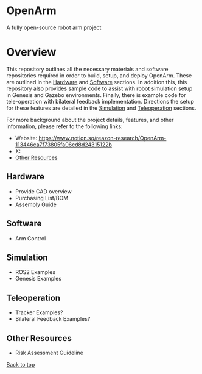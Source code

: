 # OpenArm
A fully open-source robot arm project

# Overview
This repository outlines all the necessary materials and software repositories required in order to build, setup, and deploy OpenArm. These are outlined in the [Hardware](#Hardware) and [Software](#Software) sections. In addition this, this repository also provides sample code to assist with robot simulation setup in Genesis and Gazebo environments. Finally, there is example code for tele-operation with bilateral feedback implementation. Directions the setup for these features are detailed in the [Simulation](#Simulation) and [Teleoperation](#Teleoperation) sections.

For more background about the project details, features, and other information, please refer to the following links:
- Website: https://www.notion.so/reazon-research/OpenArm-113446ca7f73805fa06cd8d24315122b
- X: 
- [Other Resources](#ssResources)

## Hardware
- Provide CAD overview
- Purchasing List/BOM
- Assembly Guide

## Software
- Arm Control

## Simulation
- ROS2 Examples
- Genesis Examples

## Teleoperation
- Tracker Examples?
- Bilateral Feedback Examples?

## Other Resources
- Risk Assessment Guideline

<a href="#top">Back to top</a>
